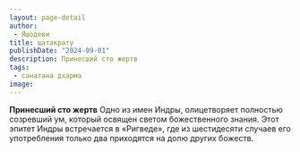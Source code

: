 ```yaml
---
layout: page-detail
author:
 - Яшодеви
title: шатакрату
publishDate: "2024-09-01"
description: Принесший сто жертв
tags:
 - санатана дхарма
image: 
---
```


__Принесший сто жертв__
Одно из имен Индры, олицетворяет полностью созревший ум, который освящен светом божественного знания. Этот эпитет Индры встречается в «Ригведе», где из шестидесяти случаев его употребления только два приходятся на долю других божеств.

